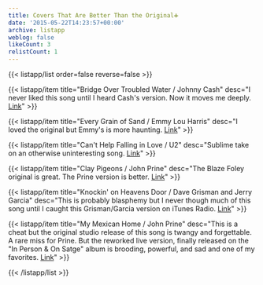 ```yaml
---
title: Covers That Are Better Than the Original➕
date: '2015-05-22T14:23:57+00:00'
archive: listapp
weblog: false
likeCount: 3
relistCount: 1
---
```



{{< listapp/list order=false reverse=false >}}

   {{< listapp/item title="Bridge Over Troubled Water / Johnny Cash"
      desc="I never liked this song until I heard Cash's version. Now it moves me deeply. [Link](http://bit.ly/1GstLQy)" >}}

   {{< listapp/item title="Every Grain of Sand / Emmy Lou Harris"
      desc="I loved the original but Emmy's is more haunting. [Link](http://bit.ly/1GsBv54)" >}}

   {{< listapp/item title="Can't Help Falling in Love / U2"
      desc="Sublime take on an otherwise uninteresting song. [Link](http://bit.ly/1R9TsbL)" >}}

   {{< listapp/item title="Clay Pigeons / John Prine"
      desc="The Blaze Foley original is great. The Prine version is better. [Link](http://bit.ly/1KoTQ5j)" >}}

   {{< listapp/item title="Knockin' on Heavens Door / Dave Grisman and Jerry Garcia"
      desc="This is probably blasphemy but I never though much of this song until I caught this Grisman/Garcia version on iTunes Radio. [Link](http://bit.ly/1GtOmnv)" >}}

   {{< listapp/item title="My Mexican Home / John Prine"
      desc="This is a cheat but the original studio release of this song is twangy and forgettable. A rare miss for Prine. But the reworked live version, finally released on the \"In Person & On Satge\" album is brooding, powerful, and sad and one of my favorites. [Link](http://bit.ly/1Hxb6o7)" >}}

{{< /listapp/list >}}
